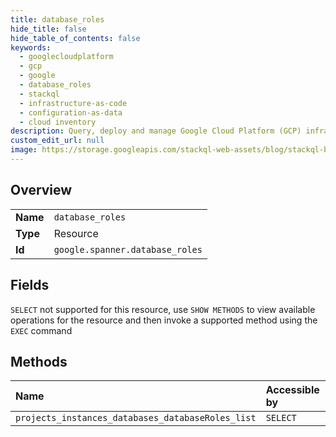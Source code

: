 ```yaml
---
title: database_roles
hide_title: false
hide_table_of_contents: false
keywords:
  - googlecloudplatform
  - gcp
  - google
  - database_roles
  - stackql
  - infrastructure-as-code
  - configuration-as-data
  - cloud inventory
description: Query, deploy and manage Google Cloud Platform (GCP) infrastructure and resources using SQL
custom_edit_url: null
image: https://storage.googleapis.com/stackql-web-assets/blog/stackql-blog-post-featured-image.png
---
```

  
    

## Overview
<table><tbody>
<tr><td><b>Name</b></td><td><code>database_roles</code></td></tr>
<tr><td><b>Type</b></td><td>Resource</td></tr>
<tr><td><b>Id</b></td><td><code>google.spanner.database_roles</code></td></tr>
</tbody></table>

## Fields
`SELECT` not supported for this resource, use `SHOW METHODS` to view available operations for the resource and then invoke a supported method using the `EXEC` command  
## Methods
| Name | Accessible by | Required Params |
|:-----|:--------------|:----------------|
| `projects_instances_databases_databaseRoles_list` | `SELECT` | `parent` |
